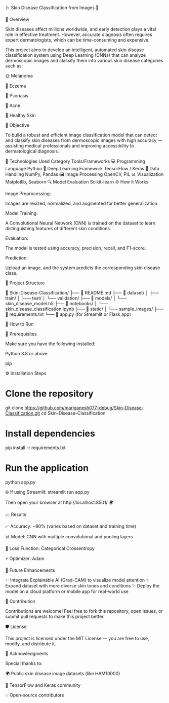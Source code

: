 🩺 Skin Disease Classification from Images 🌿

📘 Overview

Skin diseases affect millions worldwide, and early detection plays a vital role in effective treatment. However, accurate diagnosis often requires expert dermatologists, which can be time-consuming and expensive.

This project aims to develop an intelligent, automated skin disease classification system using Deep Learning (CNNs) that can analyze dermoscopic images and classify them into various skin disease categories such as:

🌞 Melanoma

🌸 Eczema

🌿 Psoriasis

🌼 Acne

🍃 Healthy Skin

🎯 Objective

To build a robust and efficient image classification model that can detect and classify skin diseases from dermoscopic images with high accuracy — assisting medical professionals and improving accessibility to dermatological diagnosis.

🧠 Technologies Used
Category	Tools/Frameworks
💻 Programming Language	Python
🧩 Deep Learning Framework	TensorFlow / Keras
🧮 Data Handling	NumPy, Pandas
🖼️ Image Processing	OpenCV, PIL
📊 Visualization	Matplotlib, Seaborn
🔍 Model Evaluation	Scikit-learn
⚙️ How It Works

Image Preprocessing:

Images are resized, normalized, and augmented for better generalization.

Model Training:

A Convolutional Neural Network (CNN) is trained on the dataset to learn distinguishing features of different skin conditions.

Evaluation:

The model is tested using accuracy, precision, recall, and F1-score.

Prediction:

Upload an image, and the system predicts the corresponding skin disease class.

🧩 Project Structure

📁 Skin-Disease-Classification/
├── 📄 README.md
├── 📂 dataset/
│   ├── train/
│   ├── test/
│   └── validation/
├── 📂 models/
│   └── skin_disease_model.h5
├── 📂 notebooks/
│   └── skin_disease_classification.ipynb
├── 📂 static/
│   └── sample_images/
├── 📄 requirements.txt
└── 📄 app.py   (for Streamlit or Flask app)


🚀 How to Run

🧰 Prerequisites

Make sure you have the following installed:

Python 3.8 or above

pip

⚙️ Installation Steps

# Clone the repository
git clone https://github.com/mariganesh077-debug/Skin-Disease-Classification.git
cd Skin-Disease-Classification

# Install dependencies
pip install -r requirements.txt

# Run the application
python app.py

🌐 If using Streamlit:
streamlit run app.py


Then open your browser at http://localhost:8501/
 🌍

📈 Results

✅ Accuracy: ~90% (varies based on dataset and training time)

📊 Model: CNN with multiple convolutional and pooling layers

🧾 Loss Function: Categorical Crossentropy

⚡ Optimizer: Adam

🧬 Future Enhancements

✨ Integrate Explainable AI (Grad-CAM) to visualize model attention
✨ Expand dataset with more diverse skin tones and conditions
✨ Deploy the model on a cloud platform or mobile app for real-world use

🤝 Contribution

Contributions are welcome! Feel free to fork this repository, open issues, or submit pull requests to make this project better.

🛡️ License

This project is licensed under the MIT License — you are free to use, modify, and distribute it.

💬 Acknowledgments

Special thanks to:

🌍 Public skin disease image datasets (like HAM10000)

🧠 TensorFlow and Keras community

💡 Open-source contributors

